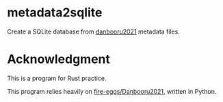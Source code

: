 # metadata2sqlite
Create a SQLite database from [danbooru2021](https://www.gwern.net/Danbooru2021) metadata files.

# Acknowledgment
This is a program for Rust practice.


This program relies heavily on [fire-eggs/Danbooru2021](https://github.com/fire-eggs/Danbooru2021), written in Python.
